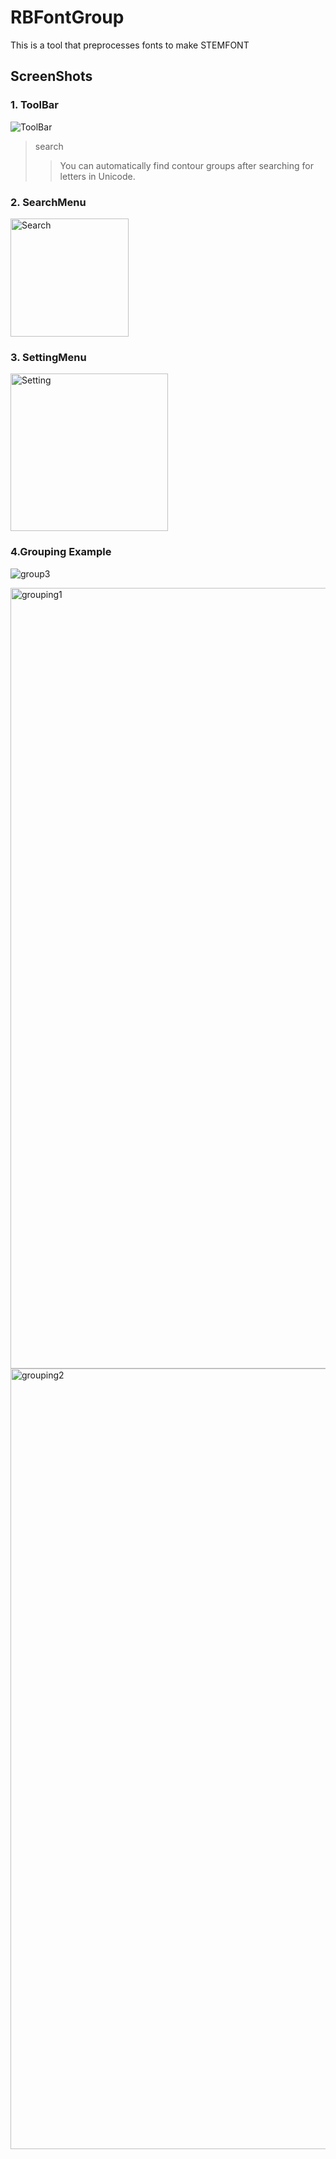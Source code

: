 # RBFontGroup
This is a tool that preprocesses fonts to make STEMFONT

## ScreenShots

### 1. ToolBar
![ToolBar](https://user-images.githubusercontent.com/51118441/91861371-b2b32580-eca7-11ea-8e66-5772ec8ca859.PNG)
>search
>>You can automatically find contour groups after searching for letters in Unicode.
### 2. SearchMenu
<img width="189" alt="Search" src="https://user-images.githubusercontent.com/51118441/91861815-366d1200-eca8-11ea-8dd5-577ce6b3b228.png">

### 3. SettingMenu
<img width="252" alt="Setting" src="https://user-images.githubusercontent.com/51118441/91861832-3a009900-eca8-11ea-83d6-75f5e6bd38d6.png">

### 4.Grouping Example 
![group3](https://user-images.githubusercontent.com/51118441/91861860-408f1080-eca8-11ea-898d-c43e3463772e.PNG)

<img width="1249" alt="grouping1" src="https://user-images.githubusercontent.com/51118441/91861879-4553c480-eca8-11ea-8582-579bc52e6f4e.png">

<img width="1249" alt="grouping2" src="https://user-images.githubusercontent.com/51118441/91861903-4ab10f00-eca8-11ea-95e9-0de2d9be077a.png">
